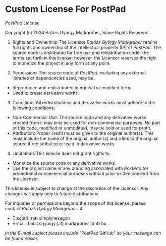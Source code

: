 # Custom License For PostPad

*PostPad* License

Copyright (c) 2024 Balázs György Markgruber, Some Rights Reserved

1. Rights and Ownership
The Licensor *Balázs György Markgruber* retains full rights and ownership of the intellectual property (IP) of *PostPad*. The source code is distributed for free use and redistribution under the terms set forth in this license; however, the Licensor reserves the right to monetize the project in any form at any point.

2. Permissions
The source code of *PostPad*, excluding any external libraries or dependencies used, may be:
- Reproduced and redistributed in original or modified form.
- Used to create derivative works.

3. Conditions
All redistributions and derivative works must adhere to the following conditions:
- Non-Commercial Use: The source code and any derivative works created from it may only be used for non-commercial purposes. No part of this code, modified or unmodified, may be sold or used for profit.
- Attribution: Proper credit must be given to the original author(s). This must include the name of the original author(s) and a link to the original source if redistributed or used in derivative works.

4. Limitations
This license does not grant rights to:
- Monetize the source code or any derivative works.
- Use the project name or any branding associated with *PostPad* for promotional or commercial purposes without prior written consent from the Licensor.

This license is subject to change at the discretion of the Licensor. Any changes will apply only to future distributions.

For inquiries or permissions beyond the scope of this license, please contact *Balázs György Markgruber* at:
- Discord: (at) simplyhexagon
- E-mail: balazsgyorgy (at) markgruber (dot) hu .

*In the E-mail subject please include* "PostPad GitHub" *so your message can be found easier.* 